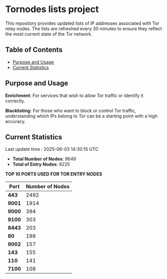 # Tornodes lists project

This repository provides updated lists of IP addresses associated with Tor relay nodes. The lists are refreshed every 30 minutes to ensure they reflect the most current state of the Tor network.

## Table of Contents

- [Purpose and Usage](#purpose-and-usage)
- [Current Statistics](#current-statistics)


## Purpose and Usage

**Enrichment**: For services that wish to allow Tor traffic or identify it correctly.

**Blacklisting**: For those who want to block or control Tor traffic, understanding which IPs belong to Tor can be a starting point with a high accuracy.

## Current Statistics

Last update time : 2025-06-03 14:30:15 UTC

- **Total Number of Nodes**: 9649
- **Total of Entry Nodes**: 8225

**TOP 10 PORTS USED FOR TOR ENTRY NODES**

| **Port** | **Number of Nodes** |
|------|-----------------|
| **443**   | 2492  |
| **9001**   | 1914  |
| **9000**   | 394  |
| **9100**   | 303  |
| **8443**   | 203  |
| **80**   | 198  |
| **9002**   | 157  |
| **143**   | 155  |
| **110**   | 141  |
| **7100**   | 108  |

